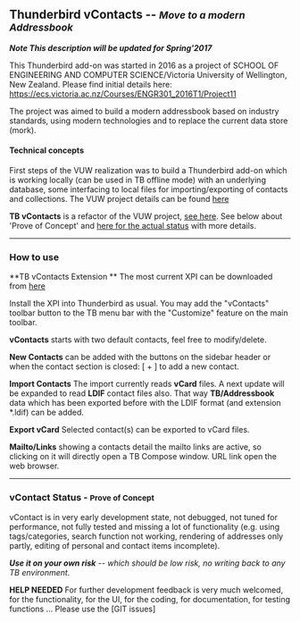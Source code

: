 ## Thunderbird vContacts -- <small>*Move to a modern Addressbook*</small>

**_Note  This description will be updated for Spring'2017_**

This Thunderbird add-on was started in 2016 as a project of SCHOOL OF ENGINEERING AND COMPUTER SCIENCE/Victoria University of Wellington, New Zealand.
Please find initial details here:
https://ecs.victoria.ac.nz/Courses/ENGR301_2016T1/Project11

The project was aimed to build a modern addressbook based on industry standards, using modern technologies and to replace the current data store (mork).

#### Technical concepts

First steps of the VUW realization was to build a Thunderbird add-on which is working locally (can be used in TB offline mode) with an underlying database, some interfacing to local files for importing/exporting of contacts and collections.
The VUW project details can be found [here](https://github.com/Thunderbird301/react-addon/wiki)

**TB vContacts** is a refactor of the VUW project, [see here](https://github.com/neandr/vContacts). See below about 'Prove of Concept' and [here for the actual status](https://github.com/neandr/vContacts/blob/master/STATUS.md) with more details.

----
### How to use

**TB vContacts Extension **
The most current XPI can be downloaded from [here](https://github.com/neandr/vContacts/releases)

Install the XPI into Thunderbird as usual.
You may add the "vContacts" toolbar button to the TB menu bar with the "Customize" feature on the main toolbar.

**vContacts** starts with two default contacts, feel free to modify/delete.

**New Contacts** can be added with the buttons on the sidebar header or when the contact section is closed: [ + ] to add a new contact.

**Import Contacts** The import currently reads **vCard** files. A next update will be expanded to read **LDIF** contact files also. That way **TB/Addressbook** data which has been exported before with the LDIF format (and extension *.ldif) can be added.

**Export vCard** Selected contact(s) can be exported to vCard files.

**Mailto/Links** showing a contacts detail the mailto links are active, so clicking on it will directly open a TB Compose window. URL link open the web browser.

----
### vContact Status - <small>Prove of Concept</small>

vContact is in very early development state, not debugged, not tuned for performance, not fully tested and missing a lot of functionality (e.g. using tags/categories, search function not working, rendering of addresses only partly, editing of personal and contact items incomplete).

 <i>**Use it on your own risk** -- which should be low risk, no writing back to any TB environment.</i> 


**HELP NEEDED**
For further development feedback is very much welcomed, for the functionality, for the UI, for the coding, for documentation, for testing functions ...
Please use the [GIT issues]
